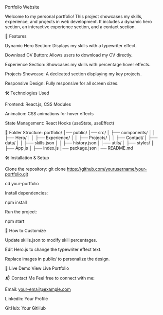 Portfolio Website

Welcome to my personal portfolio! This project showcases my skills, experience, and projects in web development. It includes a dynamic hero section, an interactive experience section, and a contact section.

🚀 Features

Dynamic Hero Section: Displays my skills with a typewriter effect.

Download CV Button: Allows users to download my CV directly.

Experience Section: Showcases my skills with percentage hover effects.

Projects Showcase: A dedicated section displaying my key projects.

Responsive Design: Fully responsive for all screen sizes.

🛠️ Technologies Used

Frontend: React.js, CSS Modules

Animation: CSS animations for hover effects

State Management: React Hooks (useState, useEffect)


📂 Folder Structure:
portfolio/
│── public/
│── src/
│   ├── components/
│   │   ├── Hero/
│   │   ├── Experience/
│   │   ├── Projects/
│   │   ├── Contact/
│   ├── data/
│   │   ├── skills.json
│   │   ├── history.json
│   ├── utils/
│   ├── styles/
│   ├── App.js
│   ├── index.js
│── package.json
│── README.md

🛠️ Installation & Setup

Clone the repository:
git clone https://github.com/yourusername/your-portfolio.git

cd your-portfolio

Install dependencies:

npm install

Run the project:

npm start

🎨 How to Customize

Update skills.json to modify skill percentages.

Edit Hero.js to change the typewriter effect text.

Replace images in public/ to personalize the design.

🔗 Live Demo
View Live Portfolio

📬 Contact Me
Feel free to connect with me:

Email: your-email@example.com

LinkedIn: Your Profile

GitHub: Your GitHub